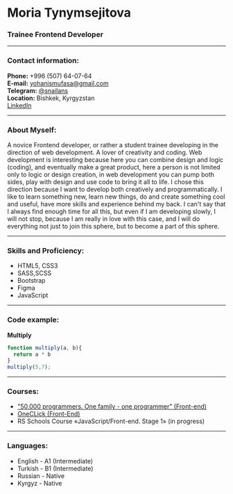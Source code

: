 # Moria Tynymsejitova

### Trainee Frontend Developer

---

### Contact information:

**Phone:** +996 (507) 64-07-64\
**E-mail:** yohanismufasa@gmail.com\
**Telegram:** [@snailans](https://t.me/snailans)\
**Location:** Bishkek, Kyrgyzstan\
[LinkedIn](https://www.linkedin.com/in/moriah-t-0b56a520b/)

---

### About Myself:

A novice Frontend developer, or rather a student trainee developing in the direction of web development. A lover of creativity and coding.
Web development is interesting because here you can combine design and logic (coding), and eventually make a great product, here a person is not 
limited only to logic or design creation, in web development you can pump both sides, play with design and use code to bring it all to life. 
I chose this direction because I want to develop both creatively and programmatically.  I like to learn something new, learn new things, do and create something cool and useful, have more skills and experience behind my back. I can't say that I always find enough time for all this, but even if I am developing slowly, I will not stop, because I am really in love with this case, and I will do everything not just to join this sphere, but to become a part of this sphere.

---

### Skills and Proficiency:

- HTML5, CSS3
- SASS,SCSS
- Bootstrap
- Figma
- JavaScript


---

### Code example:

**Multiply**


```javascript
function multiply(a, b){
  return a * b
}
multiply(5,7);
```

---

### Courses:

- ["50,000 programmers. One family - one programmer" (Front-end)](https://programmer.kg/en1)
- [OneCLick (Front-End)](https://one-click.pro/)
- RS Schools Course «JavaScript/Front-end. Stage 1» (in progress)

---

### Languages:

- English \- A1 (Intermediate)
- Turkish \- B1 (Intermediate)
- Russian \- Native
- Kyrgyz \- Native
